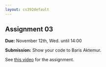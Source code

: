 ```yaml
---
layout: cs392default
---
```


## Assignment 03

**Due:** November 12th, Wed. until 14:00

**Submission:** Show your code to Baris Aktemur.

See [this video](https://vimeo.com/110579377) for the assignment.
